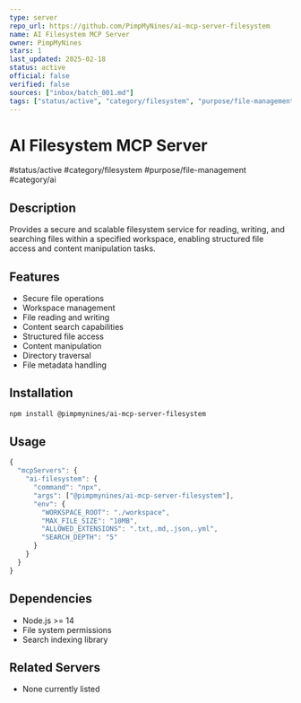 ```yaml
---
type: server
repo_url: https://github.com/PimpMyNines/ai-mcp-server-filesystem
name: AI Filesystem MCP Server
owner: PimpMyNines
stars: 1
last_updated: 2025-02-18
status: active
official: false
verified: false
sources: ["inbox/batch_001.md"]
tags: ["status/active", "category/filesystem", "purpose/file-management", "category/ai"]
---
```


# AI Filesystem MCP Server

#status/active #category/filesystem #purpose/file-management #category/ai

## Description

Provides a secure and scalable filesystem service for reading, writing, and searching files within a specified workspace, enabling structured file access and content manipulation tasks.

## Features

- Secure file operations
- Workspace management
- File reading and writing
- Content search capabilities
- Structured file access
- Content manipulation
- Directory traversal
- File metadata handling

## Installation

```bash
npm install @pimpmynines/ai-mcp-server-filesystem
```

## Usage

```javascript
{
  "mcpServers": {
    "ai-filesystem": {
      "command": "npx",
      "args": ["@pimpmynines/ai-mcp-server-filesystem"],
      "env": {
        "WORKSPACE_ROOT": "./workspace",
        "MAX_FILE_SIZE": "10MB",
        "ALLOWED_EXTENSIONS": ".txt,.md,.json,.yml",
        "SEARCH_DEPTH": "5"
      }
    }
  }
}
```

## Dependencies

- Node.js >= 14
- File system permissions
- Search indexing library

## Related Servers

- None currently listed